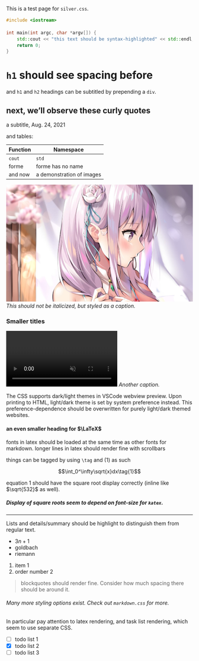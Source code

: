 This is a test page for `silver.css`.

```c++
#include <iostream>

int main(int argc, char *argv[]) {
	std::cout << "this text should be syntax-highlighted" << std::endl;
	return 0;
}
```

# `h1` should see spacing before

and `h1` and `h2` headings can be subtitled by prepending a `div`.

<div class="next-subtitled"></div>

## next, we’ll observe these curly quotes

a subtitle, Aug. 24, 2021

and tables:

| Function | Namespace                 |
| -------- | ------------------------- |
| `cout`   | `std`                     |
| forme    | forme has no name         |
| and now  | a demonstration of images |

![](test.md-assets/2021-08-24-14-16-53.jpg)
*This should not be italicized, but styled as a caption.*

### Smaller titles

<video src="test.md-assets/emilia.webm" autoplay loop muted></video>
*Another caption.*

The CSS supports dark/light themes in VSCode webview preview. Upon printing to HTML, light/dark theme is set by system preference instead. This preference-dependence should be overwritten for purely light/dark themed websites.

#### an even smaller heading for $\LaTeX$

$\text{fonts in latex should be loaded at the same time as other fonts for markdown. longer lines in latex should render fine with scrollbars}$

things can be tagged by using `\tag` and $(1)$ as such

$$\int_0^\infty\sqrt{x}dx\tag{1}$$

equation 1 should have the square root display correctly (inline like $\sqrt{532}$ as well).

##### Display of square roots seem to depend on font-size for `katex`.

---

Lists and details/summary should be highlight to distinguish them from regular text.

* $3n+1$
* goldbach
* riemann

1. item 1
2. order number 2

> blockquotes should render fine. Consider how much spacing there should be around it.

###### Many more styling options exist. Check out `markdown.css` for more.

In particular pay attention to latex rendering, and task list rendering, which seem to use separate CSS.

* [ ] todo list 1
* [x] todo list 2
* [ ] todo list 3

